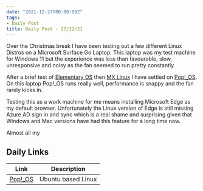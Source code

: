 ```yaml
---
date: "2021-12-27T00:00:00Z"
tags:
- Daily Post
title: Daily Post - 27/12/21
---
```

Over the Christmas break I have been testing out a few different Linux Distros on a Microsoft Surface Go Laptop. This laptop was my test machine for Windows 11 but the experience was less than favourable, slow, unresponsive and noisy as the fan seemed to run pretty constantly.

<!--more-->

After a brief test of [Elementary OS](https://elementary.io/) then [MX Linux](https://mxlinux.org/) I have settled on [Pop!_OS](https://pop.system76.com/). On this laptop Pop!_OS runs really well, performance is snappy and the fan rarely kicks in.

Testing this as a work machine for me means installing Microsoft Edge as my default browser. Unfortunately the Linux version of Edge is still missing Azure AD sign in and sync which is a real shame and surprising given that Windows and Mac versions have had this feature for a long time now. 

Almost all my 

## Daily Links

|Link|Description|
|--------|----|
|[Pop!_OS](https://pop.system76.com)| Ubuntu based Linux|


